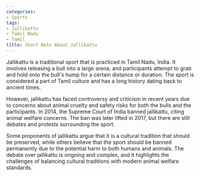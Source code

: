 ```yaml
---
categories:
- Sports
tags:
- Jallikattu
- Tamil Nadu
- Tamil
title: Short Note About Jallikattu
---
```

Jallikattu is a traditional sport that is practiced in Tamil Nadu, India. It involves releasing a bull into a large arena, and participants attempt to grab and hold onto the bull's hump for a certain distance or duration. The sport is considered a part of Tamil culture and has a long history dating back to ancient times.

However, jallikattu has faced controversy and criticism in recent years due to concerns about animal cruelty and safety risks for both the bulls and the participants. In 2014, the Supreme Court of India banned jallikattu, citing animal welfare concerns. The ban was later lifted in 2017, but there are still debates and protests surrounding the sport.

Some proponents of jallikattu argue that it is a cultural tradition that should be preserved, while others believe that the sport should be banned permanently due to the potential harm to both humans and animals. The debate over jallikattu is ongoing and complex, and it highlights the challenges of balancing cultural traditions with modern animal welfare standards.

